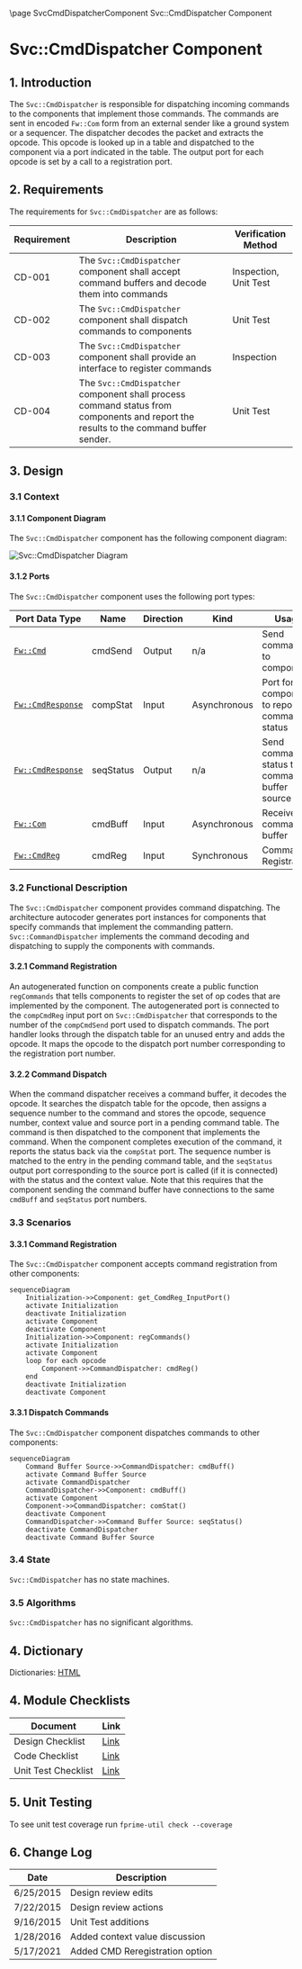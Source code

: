 \page SvcCmdDispatcherComponent Svc::CmdDispatcher Component
# Svc::CmdDispatcher Component

## 1. Introduction

The `Svc::CmdDispatcher` is responsible for dispatching incoming commands to the components that implement those commands. The commands are sent in encoded `Fw::Com` form from an external sender like a ground system or a sequencer. The dispatcher decodes the packet and extracts the opcode. This opcode is looked up in a table and dispatched to the component via a port indicated in the table. The output port for each opcode is set by a call to a registration port.

## 2. Requirements

The requirements for `Svc::CmdDispatcher` are as follows:

Requirement | Description | Verification Method
----------- | ----------- | -------------------
CD-001 | The `Svc::CmdDispatcher` component shall accept command buffers and decode them into commands | Inspection, Unit Test
CD-002 | The `Svc::CmdDispatcher` component shall dispatch commands to components | Unit Test
CD-003 | The `Svc::CmdDispatcher` component shall provide an interface to register commands | Inspection
CD-004 | The `Svc::CmdDispatcher` component shall process command status from components and report the results to the command buffer sender. | Unit Test 

## 3. Design

### 3.1 Context

#### 3.1.1 Component Diagram

The `Svc::CmdDispatcher` component has the following component diagram:

![`Svc::CmdDispatcher` Diagram](img/CommandDispatcherBDD.jpg "Svc::CmdDispatcher")

#### 3.1.2 Ports

The `Svc::CmdDispatcher` component uses the following port types:

Port Data Type | Name | Direction | Kind | Usage
-------------- | ---- | --------- | ---- | -----
[`Fw::Cmd`](../../../Fw/Cmd/docs/sdd.md) | cmdSend | Output | n/a | Send commands to components
[`Fw::CmdResponse`](../../../Fw/Cmd/docs/sdd.md) | compStat | Input | Asynchronous | Port for components to report command status
[`Fw::CmdResponse`](../../../Fw/Cmd/docs/sdd.md) | seqStatus | Output | n/a | Send command status to command buffer source
[`Fw::Com`](../../../Fw/Com/docs/sdd.md) | cmdBuff | Input | Asynchronous | Receive command buffer
[`Fw::CmdReg`](../../../Fw/Cmd/docs/sdd.md) | cmdReg | Input | Synchronous | Command Registration 

### 3.2 Functional Description

The `Svc::CmdDispatcher` component provides command dispatching. The architecture autocoder generates port instances for components that specify commands that implement the commanding pattern. `Svc::CommandDispatcher` implements the command decoding and dispatching to supply the components with commands.

#### 3.2.1 Command Registration

An autogenerated function on components create a public function `regCommands` that tells components to register the set of op codes that are implemented by the component. The autogenerated port is connected to the `compCmdReg` input port on `Svc::CmdDispatcher` that corresponds to the number of the `compCmdSend` port used to dispatch commands. The port handler looks through the dispatch table for an unused entry and adds the opcode. It maps the opcode to the dispatch port number corresponding to the registration port number.

#### 3.2.2 Command Dispatch

When the command dispatcher receives a command buffer, it decodes the opcode. It searches the dispatch table for the opcode, then assigns a sequence number to the command and stores the opcode, sequence number, context value and source port in a pending command table. The command is then dispatched to the component that implements the command. When the component completes execution of the command, it reports the status back via the `compStat` port. The sequence number is matched to the entry in the pending command table, and the `seqStatus` output port corresponding to the source port is called (if it is connected) with the status and the context value. Note that this requires that the component sending the command buffer have connections to the same `cmdBuff` and `seqStatus` port numbers.

### 3.3 Scenarios

#### 3.3.1 Command Registration

The `Svc::CmdDispatcher` component accepts command registration from other components:

```mermaid
sequenceDiagram
    Initialization->>Component: get_ComdReg_InputPort()
    activate Initialization
    deactivate Initialization
    activate Component
    deactivate Component
    Initialization->>Component: regCommands()
    activate Initialization
    activate Component
    loop for each opcode
        Component->>CommandDispatcher: cmdReg()
    end
    deactivate Initialization
    deactivate Component
```

#### 3.3.1 Dispatch Commands

The `Svc::CmdDispatcher` component dispatches commands to other components:

```mermaid
sequenceDiagram
    Command Buffer Source->>CommandDispatcher: cmdBuff()
    activate Command Buffer Source
    activate CommandDispatcher
    CommandDispatcher->>Component: cmdBuff()
    activate Component
    Component->>CommandDispatcher: comStat()
    deactivate Component
    CommandDispatcher->>Command Buffer Source: seqStatus()
    deactivate CommandDispatcher
    deactivate Command Buffer Source
```

### 3.4 State

`Svc::CmdDispatcher` has no state machines.

### 3.5 Algorithms

`Svc::CmdDispatcher` has no significant algorithms.

## 4. Dictionary

Dictionaries: [HTML](CmdDispatcher.html)

## 4. Module Checklists

Document | Link
-------- | ----
Design Checklist | [Link](Checklist_Design.xlsx)
Code Checklist | [Link](Checklist_Code.xlsx)
Unit Test Checklist | [Link](Checklist_Unit_Test.xls)

## 5. Unit Testing

To see unit test coverage run `fprime-util check --coverage`

## 6. Change Log

Date | Description
---- | -----------
6/25/2015 | Design review edits
7/22/2015 | Design review actions 
9/16/2015 | Unit Test additions
1/28/2016 | Added context value discussion
5/17/2021 | Added CMD Reregistration option



